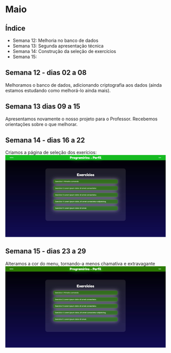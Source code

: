 # Maio

## Índice
- Semana 12: Melhoria no banco de dados
- Semana 13: Segunda apresentação técnica
- Semana 14: Construção da seleção de exercícios
- Semana 15:

## Semana 12 - dias 02 a 08

Melhoramos o banco de dados, adicionando criptografia aos dados (ainda estamos estudando como melhorá-lo ainda mais).

## Semana 13 dias 09 a 15

Apresentamos novamente o nosso projeto para o Professor. Recebemos orientações sobre o que melhorar.

## Semana 14 - dias 16 a 22

Criamos a página de seleção dos exerícios:
![SiteMenuExc](./Imagens/Mai_01.jpg)


## Semana 15 - dias 23 a 29

Alteramos a cor do menu, tornando-a menos chamativa e extravagante
![SiteMenuExc1](./Imagens/Mai_01.1.jpg)
